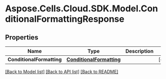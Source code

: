 # Aspose.Cells.Cloud.SDK.Model.ConditionalFormattingResponse
## Properties

Name | Type | Description | Notes
------------ | ------------- | ------------- | -------------
**ConditionalFormatting** | [**ConditionalFormatting**](ConditionalFormatting.md) |  | [optional] 

[[Back to Model list]](../README.md#documentation-for-models) [[Back to API list]](../README.md#documentation-for-api-endpoints) [[Back to README]](../README.md)

